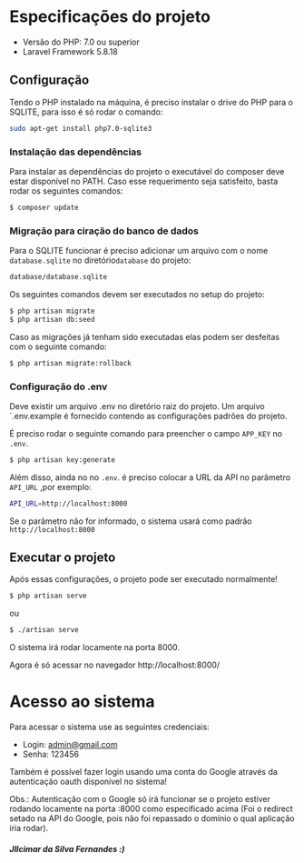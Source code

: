 # Especificações do projeto
- Versão do PHP: 7.0 ou superior
- Laravel Framework 5.8.18


## Configuração

Tendo o PHP instalado na máquina, é preciso instalar o drive do PHP para o SQLITE, para
isso é só rodar o comando: 

```bash
sudo apt-get install php7.0-sqlite3
``` 

### Instalação das dependências

Para instalar as dependências do projeto o executável do composer deve estar disponível no PATH.
Caso esse requerimento seja satisfeito, basta rodar os seguintes comandos:

```bash
$ composer update
```

### Migração para ciração do banco de dados
Para o SQLITE funcionar é preciso adicionar um arquivo 
com o nome `database.sqlite` no diretório`database` do projeto:

```bash 
database/database.sqlite
```

Os seguintes comandos devem ser executados no setup do projeto:

```bash
$ php artisan migrate
$ php artisan db:seed
```

Caso as migrações já tenham sido executadas elas podem ser desfeitas com o seguinte comando:

```bash
$ php artisan migrate:rollback
```

### Configuração do .env

Deve existir um arquivo .env no diretório raiz do projeto. Um arquivo `.env.example é fornecido contendo as configurações
padrões do projeto.

É preciso rodar o seguinte comando para preencher o campo `APP_KEY` no `.env`.

 ```bash 
$ php artisan key:generate
```

Além disso, ainda no no `.env`. é preciso colocar a URL da API no parâmetro `API_URL` ,por exemplo:

 ```bash 
API_URL=http://localhost:8000
```
Se o parâmetro não for informado, o sistema usará como padrão `http://localhost:8000`



## Executar o projeto

Após essas configurações, o projeto pode ser executado normalmente! 

```bash
$ php artisan serve
```
ou 

```bash
$ ./artisan serve
```

O sistema irá rodar locamente na porta 8000.

Agora é só acessar no navegador http://localhost:8000/

# Acesso ao sistema

Para acessar o sistema use as seguintes credenciais:

- Login: admin@gmail.com
- Senha: 123456

Também é possível fazer login usando uma conta do Google através da
autenticação oauth disponível no sistema! 

Obs.: Autenticação com o Google só irá funcionar se o projeto estiver 
rodando locamente na porta :8000 como especificado acima (Foi o redirect setado na API do Google, pois não foi 
repassado o domínio o qual aplicação iria rodar). 

##### JIlcimar da Silva Fernandes :)
